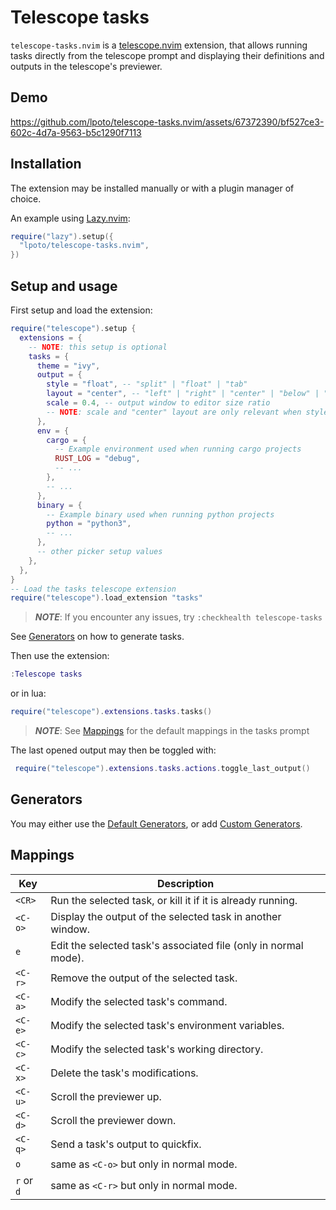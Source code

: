# Telescope tasks

`telescope-tasks.nvim` is a [telescope.nvim](https://github.com/nvim-telescope/telescope.nvim) extension,
that allows running tasks directly from the telescope prompt and displaying their
definitions and outputs in the telescope's previewer.

## Demo

https://github.com/lpoto/telescope-tasks.nvim/assets/67372390/bf527ce3-602c-4d7a-9563-b5c1290f7113

## Installation

The extension may be installed manually or with a plugin manager of choice.

An example using [Lazy.nvim](https://github.com/folke/lazy.nvim):

```lua
require("lazy").setup({
  "lpoto/telescope-tasks.nvim",
})
```

## Setup and usage

First setup and load the extension:

```lua
require("telescope").setup {
  extensions = {
    -- NOTE: this setup is optional
    tasks = {
      theme = "ivy",
      output = {
        style = "float", -- "split" | "float" | "tab"
        layout = "center", -- "left" | "right" | "center" | "below" | "above"
        scale = 0.4, -- output window to editor size ratio
        -- NOTE: scale and "center" layout are only relevant when style == "float"
      },
      env = {
        cargo = {
          -- Example environment used when running cargo projects
          RUST_LOG = "debug",
          -- ...
        },
        -- ...
      },
      binary = {
        -- Example binary used when running python projects
        python = "python3",
        -- ...
      },
      -- other picker setup values
    },
  },
}
-- Load the tasks telescope extension
require("telescope").load_extension "tasks"
```

> **_NOTE_**: If you encounter any issues, try `:checkhealth telescope-tasks`

See [Generators](#generators) on how to generate tasks.

Then use the extension:

```lua
:Telescope tasks
```

or in lua:

```lua
require("telescope").extensions.tasks.tasks()
```

> **_NOTE_**: See [Mappings](#mappings) for the default mappings in the tasks prompt

The last opened output may then be toggled with:

```lua
 require("telescope").extensions.tasks.actions.toggle_last_output()
```

## Generators

You may either use the [Default Generators](./DEFAULT_GENERATORS.md), or add [Custom Generators](./CUSTOM_GENERATORS.md).

## Mappings

| Key        | Description                                                     |
| ---------- | --------------------------------------------------------------- |
| `<CR>`     | Run the selected task, or kill it if it is already running.     |
| `<C-o>`    | Display the output of the selected task in another window.      |
| `e`        | Edit the selected task's associated file (only in normal mode). |
| `<C-r>`    | Remove the output of the selected task.                         |
| `<C-a>`    | Modify the selected task's command.                             |
| `<C-e>`    | Modify the selected task's environment variables.               |
| `<C-c>`    | Modify the selected task's working directory.                   |
| `<C-x>`    | Delete the task's modifications.                                |
| `<C-u>`    | Scroll the previewer up.                                        |
| `<C-d>`    | Scroll the previewer down.                                      |
| `<C-q>`    | Send a task's output to quickfix.                               |
| `o`        | same as `<C-o>` but only in normal mode.                        |
| `r` or `d` | same as `<C-r>` but only in normal mode.                        |
